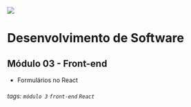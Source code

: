 ![](https://i.imgur.com/xG74tOh.png)

# Desenvolvimento de Software

## Módulo 03 - Front-end

- Formulários no React

###### tags: `módulo 3` `front-end` `React`
